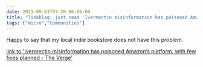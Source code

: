```yaml
---
date: 2021-09-01T07:20:06-04:00
title: "linkblog: just read 'Ivermectin misinformation has poisoned Amazon’s platform, with few fixes planned - The Verge'"
tags: ["micro","Communities"]
---
```

Happy to say that my local indie bookstore does not have this problem.
 
[link to 'Ivermectin misinformation has poisoned Amazon’s platform, with few fixes planned - The Verge'](https://www.theverge.com/2021/9/1/22651653/amazon-ivermectin-misinformation-autocomplete)
